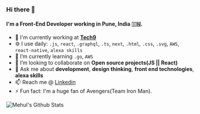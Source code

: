 ### Hi there 👋

#### I'm a Front-End Developer working in Pune, India :india:.


- 🏢 I'm currently working at [**Tech9**](https://tech9.com/)
- ⚙️ I use daily: `.js`, `react`, `.graphql`, `.ts`, `next`, `.html`, `.css`, `.svg`, `AWS`, `react-native`, `alexa skills`
- 🌱 I’m currently learning `.go`, `AWS`
- 👯 I’m looking to collaborate on **Open source projects(JS || React)**
- 💬 Ask me about **development**, **design thinking**, **front end technologies**, **alexa skills**
- 📫 Reach me @ [Linkedin](https://www.linkedin.com/in/mehulcse/)
- ⚡ Fun fact: I'm a huge fan of Avengers(Team Iron Man). 


<a href="https://github.com/mehulcse"><img align="left" alt="Mehul's Github Stats" src="https://github-readme-stats.vercel.app/api?username=mehulcse&show_icons=true&hide_border=true&count_private=true&include_all_commits=true&theme=dracula" /></a>
